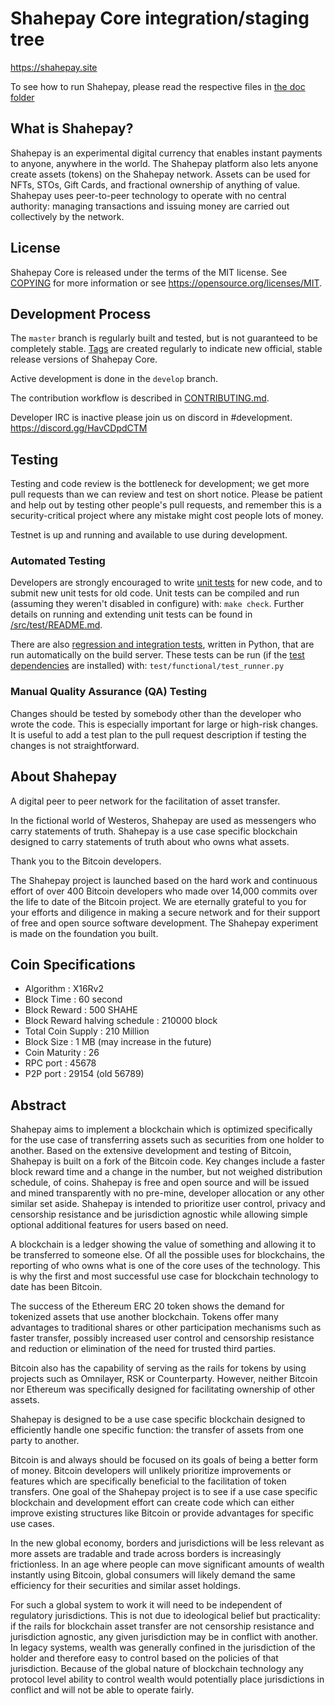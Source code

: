 Shahepay Core integration/staging tree
======================================

https://shahepay.site

To see how to run Shahepay, please read the respective files in [the doc folder](doc)


What is Shahepay?
----------------

Shahepay is an experimental digital currency that enables instant payments to
anyone, anywhere in the world. The Shahepay platform also lets anyone create assets (tokens) on the Shahepay network. 
Assets can be used for NFTs, STOs, Gift Cards, and fractional ownership of anything of value.
Shahepay uses peer-to-peer technology to operate
with no central authority: managing transactions and issuing money are carried
out collectively by the network. 



License
-------

Shahepay Core is released under the terms of the MIT license. See [COPYING](COPYING) for more
information or see https://opensource.org/licenses/MIT.

Development Process
-------------------

The `master` branch is regularly built and tested, but is not guaranteed to be
completely stable. [Tags](https://github.com/Shahepay/Shahepay/tags) are created
regularly to indicate new official, stable release versions of Shahepay Core.

Active development is done in the `develop` branch. 

The contribution workflow is described in [CONTRIBUTING.md](CONTRIBUTING.md).

Developer IRC is inactive please join us on discord in #development. https://discord.gg/HavCDpdCTM

Testing
-------

Testing and code review is the bottleneck for development; we get more pull
requests than we can review and test on short notice. Please be patient and help out by testing
other people's pull requests, and remember this is a security-critical project where any mistake might cost people
lots of money.

Testnet is up and running and available to use during development.

### Automated Testing

Developers are strongly encouraged to write [unit tests](src/test/README.md) for new code, and to
submit new unit tests for old code. Unit tests can be compiled and run
(assuming they weren't disabled in configure) with: `make check`. Further details on running
and extending unit tests can be found in [/src/test/README.md](/src/test/README.md).

There are also [regression and integration tests](/test), written
in Python, that are run automatically on the build server.
These tests can be run (if the [test dependencies](/test) are installed) with: `test/functional/test_runner.py`


### Manual Quality Assurance (QA) Testing

Changes should be tested by somebody other than the developer who wrote the
code. This is especially important for large or high-risk changes. It is useful
to add a test plan to the pull request description if testing the changes is
not straightforward.


About Shahepay
----------------
A digital peer to peer network for the facilitation of asset transfer.



In the fictional world of Westeros, Shahepay are used as messengers who carry statements of truth. Shahepay is a use case specific blockchain designed to carry statements of truth about who owns what assets. 



Thank you to the Bitcoin developers. 

The Shahepay project is launched based on the hard work and continuous effort of over 400 Bitcoin developers who made over 14,000 commits over the life to date of the Bitcoin project. We are eternally grateful to you for your efforts and diligence in making a secure network and for their support of free and open source software development.  The Shahepay experiment is made on the foundation you built.


Coin Specifications
-------------------
* Algorithm : X16Rv2
* Block Time : 60 second
* Block Reward : 500 SHAHE
* Block Reward halving schedule : 210000 block
* Total Coin Supply : 210 Million
* Block Size : 1 MB (may increase in the future)
* Coin Maturity : 26
* RPC port : 45678
* P2P port : 29154 (old 56789)


Abstract
----------------
Shahepay aims to implement a blockchain which is optimized specifically for the use case of transferring assets such as securities from one holder to another. Based on the extensive development and testing of Bitcoin, Shahepay is built on a fork of the Bitcoin code. Key changes include a faster block reward time and a change in the number, but not weighed distribution schedule, of coins. Shahepay is free and open source and will be issued and mined transparently with no pre-mine, developer allocation or any other similar set aside. Shahepay is intended to prioritize user control, privacy and censorship resistance and be jurisdiction agnostic while allowing simple optional additional features for users based on need.



A blockchain is a ledger showing the value of something and allowing it to be transferred to someone else. Of all the possible uses for blockchains, the reporting of who owns what is one of the core uses of the technology.  This is why the first and most successful use case for blockchain technology to date has been Bitcoin.

The success of the Ethereum ERC 20 token shows the demand for tokenized assets that use another blockchain.  Tokens offer many advantages to traditional shares or other participation mechanisms such as faster transfer, possibly increased user control and censorship resistance and reduction or elimination of the need for trusted third parties.

Bitcoin also has the capability of serving as the rails for tokens by using projects such as Omnilayer, RSK or Counterparty. However, neither Bitcoin nor Ethereum was specifically designed for facilitating ownership of other assets. 

Shahepay is designed to be a use case specific blockchain designed to efficiently handle one specific function: the transfer of assets from one party to another.

Bitcoin is and always should be focused on its goals of being a better form of money. Bitcoin developers will unlikely prioritize improvements or features which are specifically beneficial to the facilitation of token transfers.  One goal of the Shahepay project is to see if a use case specific blockchain and development effort can create code which can either improve existing structures like Bitcoin or provide advantages for specific use cases.

In the new global economy, borders and jurisdictions will be less relevant as more assets are tradable and trade across borders is increasingly frictionless. In an age where people can move significant amounts of wealth instantly using Bitcoin, global consumers will likely demand the same efficiency for their securities and similar asset holdings.

For such a global system to work it will need to be independent of regulatory jurisdictions.  This is not due to ideological belief but practicality: if the rails for blockchain asset transfer are not censorship resistance and jurisdiction agnostic, any given jurisdiction may be in conflict with another.  In legacy systems, wealth was generally confined in the jurisdiction of the holder and therefore easy to control based on the policies of that jurisdiction. Because of the global nature of blockchain technology any protocol level ability to control wealth would potentially place jurisdictions in conflict and will not be able to operate fairly.  
